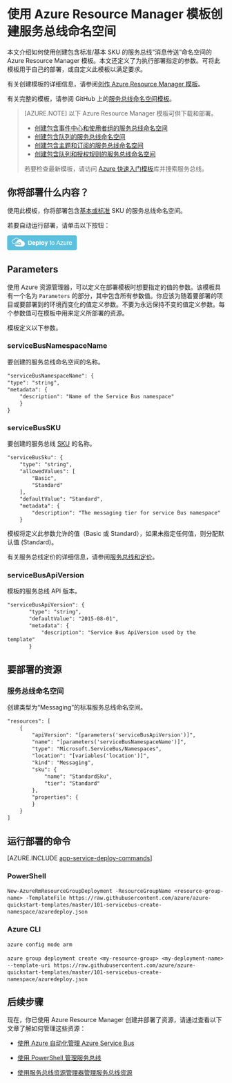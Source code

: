 <properties
    pageTitle="使用 Resource Manager 模板创建服务总线命名空间 | Azure"
    description="使用 Azure Resource Manager 模板创建服务总线命名空间"
    services="service-bus"
    documentationCenter=".net"
    authors="sethmanheim"
    manager="timlt"
    editor=""/>

<tags
    ms.service="service-bus"
    ms.date="04/15/2016"
    wacn.date="08/15/2016"/>

# 使用 Azure Resource Manager 模板创建服务总线命名空间

本文介绍如何使用创建包含标准/基本 SKU 的服务总线“消息传送”命名空间的 Azure Resource Manager 模板。本文还定义了为执行部署指定的参数。可将此模板用于自己的部署，或自定义此模板以满足要求。

有关创建模板的详细信息，请参阅[创作 Azure Resource Manager 模板][]。

有关完整的模板，请参阅 GitHub 上的[服务总线命名空间模板][]。

>[AZURE.NOTE] 以下 Azure Resource Manager 模板可供下载和部署。
>
>-    [创建包含事件中心和使用者组的服务总线命名空间](/documentation/articles/service-bus-resource-manager-namespace-event-hub/)
>-    [创建包含队列的服务总线命名空间](/documentation/articles/service-bus-resource-manager-namespace-queue/)
>-    [创建包含主题和订阅的服务总线命名空间](/documentation/articles/service-bus-resource-manager-namespace-topic/)
>-    [创建包含队列和授权规则的服务总线命名空间](/documentation/articles/service-bus-resource-manager-namespace-auth-rule/)
>
>若要检查最新模板，请访问 [Azure 快速入门模板][]库并搜索服务总线。

## 你将部署什么内容？

使用此模板，你将部署包含[基本或标准](/pricing/details/service-bus/) SKU 的服务总线命名空间。

若要自动运行部署，请单击以下按钮：

[![部署到 Azure](./media/service-bus-resource-manager-namespace/deploybutton.png)](https://portal.azure.com/#create/Microsoft.Template/uri/https%3A%2F%2Fraw.githubusercontent.com%2FAzure%2Fazure-quickstart-templates%2Fmaster%2F101-servicebus-create-namespace%2Fazuredeploy.json)

## Parameters

使用 Azure 资源管理器，可以定义在部署模板时想要指定的值的参数。该模板具有一个名为 `Parameters` 的部分，其中包含所有参数值。你应该为随着要部署的项目或要部署到的环境而变化的值定义参数。不要为永远保持不变的值定义参数。每个参数值可在模板中用来定义所部署的资源。

模板定义以下参数。

### serviceBusNamespaceName

要创建的服务总线命名空间的名称。

```
"serviceBusNamespaceName": {
"type": "string",
"metadata": { 
    "description": "Name of the Service Bus namespace" 
    }
}
```

### serviceBusSKU

要创建的服务总线 [SKU](/pricing/details/service-bus/) 的名称。

```
"serviceBusSku": { 
    "type": "string", 
    "allowedValues": [ 
        "Basic", 
        "Standard" 
    ], 
    "defaultValue": "Standard", 
    "metadata": { 
        "description": "The messaging tier for service Bus namespace" 
    } 

```

模板将定义此参数允许的值（Basic 或 Standard），如果未指定任何值，则分配默认值 (Standard)。


有关服务总线定价的详细信息，请参阅[服务总线和定价][]。

### serviceBusApiVersion

模板的服务总线 API 版本。

```
"serviceBusApiVersion": { 
       "type": "string", 
       "defaultValue": "2015-08-01", 
       "metadata": { 
           "description": "Service Bus ApiVersion used by the template" 
       } 
```

## 要部署的资源

### 服务总线命名空间

创建类型为“Messaging”的标准服务总线命名空间。

```
"resources": [
    {
        "apiVersion": "[parameters('serviceBusApiVersion')]",
        "name": "[parameters('serviceBusNamespaceName')]",
        "type": "Microsoft.ServiceBus/Namespaces",
        "location": "[variables('location')]",
        "kind": "Messaging",
        "sku": {
            "name": "StandardSku",
            "tier": "Standard"
        },
        "properties": {
        }
    }
]
```

## 运行部署的命令

[AZURE.INCLUDE [app-service-deploy-commands](../../includes/app-service-deploy-commands.md)]

### PowerShell

```
New-AzureRmResourceGroupDeployment -ResourceGroupName <resource-group-name> -TemplateFile https://raw.githubusercontent.com/azure/azure-quickstart-templates/master/101-servicebus-create-namespace/azuredeploy.json
```

### Azure CLI

```
azure config mode arm

azure group deployment create <my-resource-group> <my-deployment-name> --template-uri https://raw.githubusercontent.com/azure/azure-quickstart-templates/master/101-servicebus-create-namespace/azuredeploy.json
```

## 后续步骤

现在，你已使用 Azure Resource Manager 创建并部署了资源，请通过查看以下文章了解如何管理这些资源：

- [使用 Azure 自动化管理 Azure Service Bus](/documentation/articles/service-bus-automation-manage/)
- [使用 PowerShell 管理服务总线](/documentation/articles/service-bus-powershell-how-to-provision/)
- [使用服务总线资源管理器管理服务总线资源](https://code.msdn.microsoft.com/Service-Bus-Explorer-f2abca5a)

  [创作 Azure Resource Manager 模板]: /documentation/articles/resource-group-authoring-templates/
  [服务总线命名空间模板]: https://github.com/Azure/azure-quickstart-templates/blob/master/101-servicebus-create-namespace/
  [Azure 快速入门模板]: https://azure.microsoft.com/documentation/templates/
  [服务总线和定价]: https://azure.microsoft.com/documentation/articles/service-bus-pricing-billing/
  [Using Azure PowerShell with Azure Resource Manager]: /documentation/articles/powershell-azure-resource-manager/
  [Using the Azure CLI for Mac, Linux, and Windows with Azure Resource Management]: /documentation/articles/xplat-cli-azure-resource-manager/

<!---HONumber=Mooncake_0808_2016-->